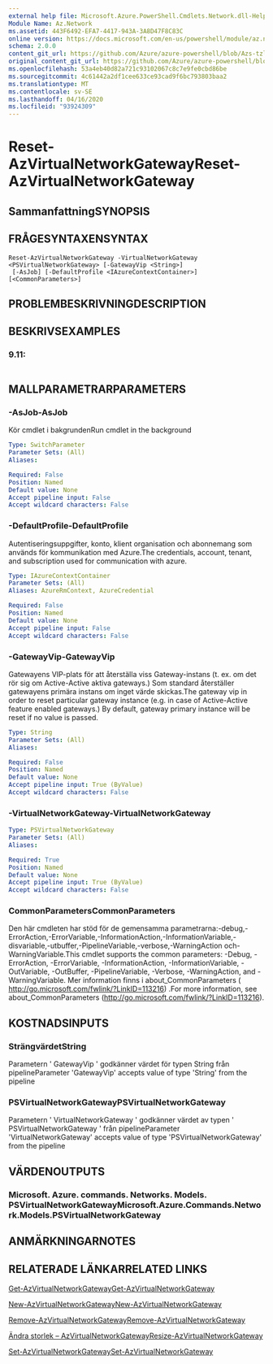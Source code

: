 ```yaml
---
external help file: Microsoft.Azure.PowerShell.Cmdlets.Network.dll-Help.xml
Module Name: Az.Network
ms.assetid: 443F6492-EFA7-4417-943A-3A8D47F8C83C
online version: https://docs.microsoft.com/en-us/powershell/module/az.network/reset-azvirtualnetworkgateway
schema: 2.0.0
content_git_url: https://github.com/Azure/azure-powershell/blob/Azs-tzl/src/Network/Network/help/Reset-AzVirtualNetworkGateway.md
original_content_git_url: https://github.com/Azure/azure-powershell/blob/Azs-tzl/src/Network/Network/help/Reset-AzVirtualNetworkGateway.md
ms.openlocfilehash: 53a4eb40d82a721c93102067c8c7e9fe0cbd86be
ms.sourcegitcommit: 4c61442a2df1cee633ce93cad9f6bc793803baa2
ms.translationtype: MT
ms.contentlocale: sv-SE
ms.lasthandoff: 04/16/2020
ms.locfileid: "93924309"
---
```

# <span data-ttu-id="60b61-101">Reset-AzVirtualNetworkGateway</span><span class="sxs-lookup"><span data-stu-id="60b61-101">Reset-AzVirtualNetworkGateway</span></span>

## <span data-ttu-id="60b61-102">Sammanfattning</span><span class="sxs-lookup"><span data-stu-id="60b61-102">SYNOPSIS</span></span>

## <span data-ttu-id="60b61-103">FRÅGESYNTAXEN</span><span class="sxs-lookup"><span data-stu-id="60b61-103">SYNTAX</span></span>

```
Reset-AzVirtualNetworkGateway -VirtualNetworkGateway <PSVirtualNetworkGateway> [-GatewayVip <String>]
 [-AsJob] [-DefaultProfile <IAzureContextContainer>] [<CommonParameters>]
```

## <span data-ttu-id="60b61-104">PROBLEMBESKRIVNING</span><span class="sxs-lookup"><span data-stu-id="60b61-104">DESCRIPTION</span></span>

## <span data-ttu-id="60b61-105">BESKRIVS</span><span class="sxs-lookup"><span data-stu-id="60b61-105">EXAMPLES</span></span>

### <span data-ttu-id="60b61-106">9.1</span><span class="sxs-lookup"><span data-stu-id="60b61-106">1:</span></span>
```

```

## <span data-ttu-id="60b61-107">MALLPARAMETRAR</span><span class="sxs-lookup"><span data-stu-id="60b61-107">PARAMETERS</span></span>

### <span data-ttu-id="60b61-108">-AsJob</span><span class="sxs-lookup"><span data-stu-id="60b61-108">-AsJob</span></span>
<span data-ttu-id="60b61-109">Kör cmdlet i bakgrunden</span><span class="sxs-lookup"><span data-stu-id="60b61-109">Run cmdlet in the background</span></span>

```yaml
Type: SwitchParameter
Parameter Sets: (All)
Aliases: 

Required: False
Position: Named
Default value: None
Accept pipeline input: False
Accept wildcard characters: False
```

### <span data-ttu-id="60b61-110">-DefaultProfile</span><span class="sxs-lookup"><span data-stu-id="60b61-110">-DefaultProfile</span></span>
<span data-ttu-id="60b61-111">Autentiseringsuppgifter, konto, klient organisation och abonnemang som används för kommunikation med Azure.</span><span class="sxs-lookup"><span data-stu-id="60b61-111">The credentials, account, tenant, and subscription used for communication with azure.</span></span>

```yaml
Type: IAzureContextContainer
Parameter Sets: (All)
Aliases: AzureRmContext, AzureCredential

Required: False
Position: Named
Default value: None
Accept pipeline input: False
Accept wildcard characters: False
```

### <span data-ttu-id="60b61-112">-GatewayVip</span><span class="sxs-lookup"><span data-stu-id="60b61-112">-GatewayVip</span></span>
<span data-ttu-id="60b61-113">Gatewayens VIP-plats för att återställa viss Gateway-instans (t. ex. om det rör sig om Active-Active aktiva gateways.) Som standard återställer gatewayens primära instans om inget värde skickas.</span><span class="sxs-lookup"><span data-stu-id="60b61-113">The gateway vip in order to reset particular gateway instance (e.g. in case of Active-Active feature enabled gateways.) By default, gateway primary instance will be reset if no value is passed.</span></span>

```yaml
Type: String
Parameter Sets: (All)
Aliases: 

Required: False
Position: Named
Default value: None
Accept pipeline input: True (ByValue)
Accept wildcard characters: False
```

### <span data-ttu-id="60b61-114">-VirtualNetworkGateway</span><span class="sxs-lookup"><span data-stu-id="60b61-114">-VirtualNetworkGateway</span></span>
```yaml
Type: PSVirtualNetworkGateway
Parameter Sets: (All)
Aliases: 

Required: True
Position: Named
Default value: None
Accept pipeline input: True (ByValue)
Accept wildcard characters: False
```

### <span data-ttu-id="60b61-115">CommonParameters</span><span class="sxs-lookup"><span data-stu-id="60b61-115">CommonParameters</span></span>
<span data-ttu-id="60b61-116">Den här cmdleten har stöd för de gemensamma parametrarna:-debug,-ErrorAction,-ErrorVariable,-InformationAction,-InformationVariable,-disvariable,-utbuffer,-PipelineVariable,-verbose,-WarningAction och-WarningVariable.</span><span class="sxs-lookup"><span data-stu-id="60b61-116">This cmdlet supports the common parameters: -Debug, -ErrorAction, -ErrorVariable, -InformationAction, -InformationVariable, -OutVariable, -OutBuffer, -PipelineVariable, -Verbose, -WarningAction, and -WarningVariable.</span></span> <span data-ttu-id="60b61-117">Mer information finns i about_CommonParameters ( http://go.microsoft.com/fwlink/?LinkID=113216) .</span><span class="sxs-lookup"><span data-stu-id="60b61-117">For more information, see about_CommonParameters (http://go.microsoft.com/fwlink/?LinkID=113216).</span></span>

## <span data-ttu-id="60b61-118">KOSTNADS</span><span class="sxs-lookup"><span data-stu-id="60b61-118">INPUTS</span></span>

### <span data-ttu-id="60b61-119">Strängvärdet</span><span class="sxs-lookup"><span data-stu-id="60b61-119">String</span></span>
<span data-ttu-id="60b61-120">Parametern ' GatewayVip ' godkänner värdet för typen String från pipeline</span><span class="sxs-lookup"><span data-stu-id="60b61-120">Parameter 'GatewayVip' accepts value of type 'String' from the pipeline</span></span>

### <span data-ttu-id="60b61-121">PSVirtualNetworkGateway</span><span class="sxs-lookup"><span data-stu-id="60b61-121">PSVirtualNetworkGateway</span></span>
<span data-ttu-id="60b61-122">Parametern ' VirtualNetworkGateway ' godkänner värdet av typen ' PSVirtualNetworkGateway ' från pipeline</span><span class="sxs-lookup"><span data-stu-id="60b61-122">Parameter 'VirtualNetworkGateway' accepts value of type 'PSVirtualNetworkGateway' from the pipeline</span></span>

## <span data-ttu-id="60b61-123">VÄRDEN</span><span class="sxs-lookup"><span data-stu-id="60b61-123">OUTPUTS</span></span>

### <span data-ttu-id="60b61-124">Microsoft. Azure. commands. Networks. Models. PSVirtualNetworkGateway</span><span class="sxs-lookup"><span data-stu-id="60b61-124">Microsoft.Azure.Commands.Network.Models.PSVirtualNetworkGateway</span></span>

## <span data-ttu-id="60b61-125">ANMÄRKNINGAR</span><span class="sxs-lookup"><span data-stu-id="60b61-125">NOTES</span></span>

## <span data-ttu-id="60b61-126">RELATERADE LÄNKAR</span><span class="sxs-lookup"><span data-stu-id="60b61-126">RELATED LINKS</span></span>

[<span data-ttu-id="60b61-127">Get-AzVirtualNetworkGateway</span><span class="sxs-lookup"><span data-stu-id="60b61-127">Get-AzVirtualNetworkGateway</span></span>](./Get-AzVirtualNetworkGateway.md)

[<span data-ttu-id="60b61-128">New-AzVirtualNetworkGateway</span><span class="sxs-lookup"><span data-stu-id="60b61-128">New-AzVirtualNetworkGateway</span></span>](./New-AzVirtualNetworkGateway.md)

[<span data-ttu-id="60b61-129">Remove-AzVirtualNetworkGateway</span><span class="sxs-lookup"><span data-stu-id="60b61-129">Remove-AzVirtualNetworkGateway</span></span>](./Remove-AzVirtualNetworkGateway.md)

[<span data-ttu-id="60b61-130">Ändra storlek – AzVirtualNetworkGateway</span><span class="sxs-lookup"><span data-stu-id="60b61-130">Resize-AzVirtualNetworkGateway</span></span>](./Resize-AzVirtualNetworkGateway.md)

[<span data-ttu-id="60b61-131">Set-AzVirtualNetworkGateway</span><span class="sxs-lookup"><span data-stu-id="60b61-131">Set-AzVirtualNetworkGateway</span></span>](./Set-AzVirtualNetworkGateway.md)


